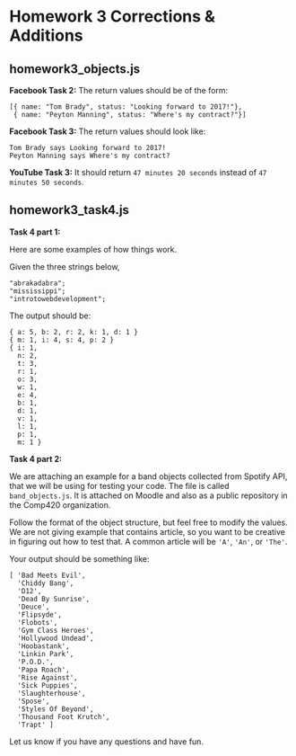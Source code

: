 # Homework 3 Corrections & Additions

homework3_objects.js
--------------------

**Facebook Task 2:**
The return values should be of the form:
```
[{ name: "Tom Brady", status: "Looking forward to 2017!"}, 
 { name: "Peyton Manning", status: "Where's my contract?"}]
```

**Facebook Task 3:**
The return values should look like:
```
Tom Brady says Looking forward to 2017!
Peyton Manning says Where's my contract?
```

**YouTube Task 3:**
It should return `47 minutes 20 seconds` instead of `47 minutes 50 seconds`.


homework3_task4.js
------------------

**Task 4 part 1:**

Here are some examples of how things work.

Given the three strings below,
```
"abrakadabra";
"mississippi";
"introtowebdevelopment";
```

The output should be:
```
{ a: 5, b: 2, r: 2, k: 1, d: 1 }
{ m: 1, i: 4, s: 4, p: 2 }
{ i: 1,
  n: 2,
  t: 3,
  r: 1,
  o: 3,
  w: 1,
  e: 4,
  b: 1,
  d: 1,
  v: 1,
  l: 1,
  p: 1,
  m: 1 }
```

**Task 4 part 2:**

We are attaching an example for a band objects collected from Spotify API, that we will be using for testing your code. The file is called `band_objects.js`. It is attached on Moodle and also as a public repository in the Comp420 organization.

Follow the format of the object structure, but feel free to modify the values. We are not giving example that contains article, so you want to be creative in figuring out how to test that. A common article will be `'A'`, `'An'`, or `'The'`.

Your output should be something like:
```
[ 'Bad Meets Evil',
  'Chiddy Bang',
  'D12',
  'Dead By Sunrise',
  'Deuce',
  'Flipsyde',
  'Flobots',
  'Gym Class Heroes',
  'Hollywood Undead',
  'Hoobastank',
  'Linkin Park',
  'P.O.D.',
  'Papa Roach',
  'Rise Against',
  'Sick Puppies',
  'Slaughterhouse',
  'Spose',
  'Styles Of Beyond',
  'Thousand Foot Krutch',
  'Trapt' ]
 ```

Let us know if you have any questions and have fun.

